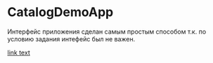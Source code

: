 # CatalogDemoApp

Интерфейс приложения сделан самым простым способом т.к. по условию задания интефейс был не важен.

<a href="hhapp:">link text</a> 
